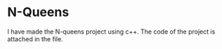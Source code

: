 # N-Queens
I have made the N-queens project using  c++. The code of the project is attached in the file.
